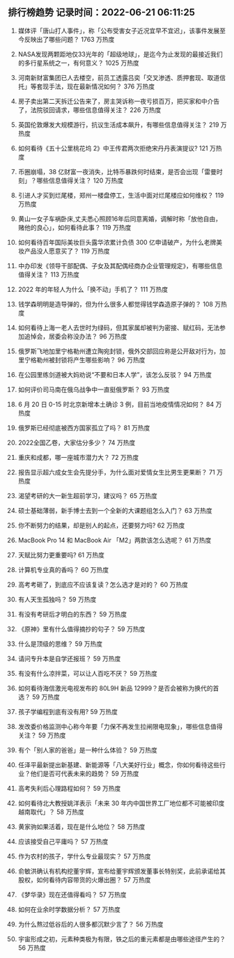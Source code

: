 
## 排行榜趋势 记录时间：2022-06-21 06:11:25
  
  1. 媒体评「唐山打人事件」，称「公布受害女子近况宜早不宜迟」，该事件发展至今反映出了哪些问题？ 1763 万热度
    
  2. NASA发现两颗距地仅33光年的「超级地球」，是迄今为止发现的最接近我们的多行星系统之一，有何意义？ 1025 万热度
    
  3. 河南新财富集团已人去楼空，前员工透露吕奕「交叉渗透、质押套现、取道信托」等套现手法，现在最新情况如何？ 376 万热度
    
  4. 房子卖出第二天拆迁公告来了，房主哭诉称一夜亏损百万，把买家和中介告了，法院驳回请求，哪些信息值得关注？ 226 万热度
    
  5. 英国伦敦爆发大规模游行，抗议生活成本飙升，有哪些信息值得关注？ 219 万热度
    
  6. 如何看待《五十公里桃花坞 2》中王传君两次拒绝宋丹丹表演提议? 121 万热度
    
  7. 币圈崩塌，38 亿财富一夜消失，比特币暴跌何时结束，是否会出现「雷曼时刻」？哪些信息值得关注？ 120 万热度
    
  8. 引进人才买到烂尾楼，郑州一楼盘停工，生活中面对烂尾楼应如何维权？ 119 万热度
    
  9. 黄山一女子车祸卧床,丈夫悉心照顾16年后同意离婚，调解时称「放他自由，赌他的良心」，如何看待此事？ 119 万热度
    
  10. 如何看待百年国际美妆巨头露华浓累计负债 300 亿申请破产，为什么老牌美妆产品没人愿意买了？ 119 万热度
    
  11. 中办印发《领导干部配偶、子女及其配偶经商办企业管理规定》，有哪些信息值得关注？ 113 万热度
    
  12. 2022 年的年轻人为什么「换不动」手机了？ 111 万热度
    
  13. 钱学森明明是造导弹的，但为什么很多人都觉得钱学森造原子弹的？ 108 万热度
    
  14. 如何看待上海一老人去世时为绿码，但其家属却被判为密接、赋红码，无法参加追悼会，居委会称没办法？ 96 万热度
    
  15. 俄罗斯飞地加里宁格勒州遭立陶宛封锁，俄外交部回应称是公开敌对行为，加里宁格勒州被封锁将产生哪些影响？ 96 万热度
    
  16. 在公园里练剑道被大妈劝说“不要和日本人学”，该怎么反驳？ 94 万热度
    
  17. 如何评价司马南在俄乌战争中一直挺俄罗斯？ 93 万热度
    
  18. 6 月 20 日 0-15 时北京新增本土确诊 3 例，目前当地疫情情况如何？ 84 万热度
    
  19. 俄罗斯已经彻底被西方国家孤立了吗？ 81 万热度
    
  20. 2022全国乙卷，大家估分多少？ 74 万热度
    
  21. 重庆和成都，哪一座城市潜力大？ 72 万热度
    
  22. 报告显示超六成女生会先提分手，为什么面对爱情女生比男生更果断？ 71 万热度
    
  23. 渴望考研的大一新生超前学习，建议吗？ 65 万热度
    
  24. 硕士基础薄弱，新手博士去到一个全新的大课题组怎么入门？ 63 万热度
    
  25. 你不断努力的结果，却是别人的起点，还要努力吗? 62 万热度
    
  26. MacBook Pro 14 和 MacBook Air 「M2」两款该怎么选呢？ 61 万热度
    
  27. 天赋比努力更重要吗? 61 万热度
    
  28. 计算机专业真的香吗？ 60 万热度
    
  29. 高考考砸了，到底应不应该复读？怎么选才是对的？ 60 万热度
    
  30. 有人天生孤独吗？ 59 万热度
    
  31. 有没有考研后才明白的东西？ 59 万热度
    
  32. 《原神》里有什么值得摘抄的句子？ 59 万热度
    
  33. 什么是顶级的思维？ 59 万热度
    
  34. 请问专升本是自学还报班？ 59 万热度
    
  35. 有没有什么凉拌菜，可以让人百吃不厌？ 59 万热度
    
  36. 如何看待海信激光电视发布的 80L9H 新品 12999？是否会被称为换代的首选？ 59 万热度
    
  37. 孩子学编程到底有没有用? 59 万热度
    
  38. 发改委价格监测中心称今年要「力保不再发生拉闸限电现象」，哪些信息值得关注？ 59 万热度
    
  39. 有个「别人家的爸爸」是一种什么体验？ 59 万热度
    
  40. 任泽平最新提出新基建、新能源等「八大美好行业」概念，你如何看待这些行业？他们是否可代表未来的趋势？ 59 万热度
    
  41. 高考失利后心理路程如何？ 59 万热度
    
  42. 如何看待北大教授姚洋表示「未来 30 年内中国世界工厂地位都不可能被印度越南取代」？ 58 万热度
    
  43. 黄家驹如果活着，现在是什么地位？ 58 万热度
    
  44. 应该接受自己平庸吗？ 57 万热度
    
  45. 作为农村的孩子，学什么专业最现实？ 57 万热度
    
  46. 俞敏洪确认有机构挖董宇辉，宣布给董宇辉颁发董事长特别奖，此前承诺给其股权，如何看待内容带货的火爆出圈？ 57 万热度
    
  47. 《梦华录》现在还值得看吗？ 57 万热度
    
  48. 如何在业余时学数据分析？ 57 万热度
    
  49. 为什么熬过低谷后的人很多都沉默少言了？ 56 万热度
    
  50. 宇宙形成之初，元素种类极为有限，铁之后的重元素都是由哪些途径产生的？ 56 万热度
    